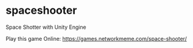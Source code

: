 # spaceshooter
Space Shotter with Unity Engine


Play this game Online: https://games.networkmeme.com/space-shooter/
